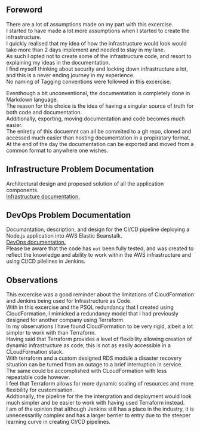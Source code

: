 ## Foreword

There are a lot of assumptions made on my part with this excercise. <br>
I started to have made a lot more assumptions when I started to create the infrastructure.  <br>
I quickly realised that my idea of how the infrastructure would look would take more than 2 days implement and needed to stay in my lane.<br>
As such I opted not to create some of the infrastructure code, and resort to explaining my ideas in the documentation. <br>
I find myself thinking about security and locking down infrastructure a lot, and this is a never ending journey in my experience. <br>
No naming of Tagging conventions were followed in this excercise. <br>

Eventhough a bit unconventional, the documentation is completely done in Markdown language. <br>
The reason for this choice is the idea of having a singular source of truth for both code and documentation. <br>
Additionally, exporting, moving documentation and code becomes much easier. <br> 
The eniretiy of this docuemnt can all be commited to a git repo, cloned and accessed much easier than hosting documentation in a propiratary format. <br>
At the end of the day the documentation can be exported and moved from a common format to anywhere one wishes.

## Infrastructure Problem Documentation

Architectural design and proposed solution of all the application components.<br>
[Infrastructure documentation.](./documents/Infrastructure.md)


## DevOps Problem Documentation

Documantation, description, and design for the CI/CD pipeline deploying a Node.js application into AWS Elastic Beanstalk.<br>
[DevOps documentation.](./documents/devops.md)<br>
Please be aware that the code has `not` been fully tested, and was created to reflect the knowledge and ability to work within the AWS infrastructure and using CI/CD pilelines in Jenkins.


## Observations

This excercise was a good reminder about the limitations of CloudFormation and Jenkins being used for Infrastructure as Code.<br>
With in this excercise and the PSQL redundancy that I created using CloudFormation, I mimicked a redundancy model that I had previously designed for another company using Terraform. <br>
In my observations I have found CloudFormation to be very rigid, albeit a lot simpler to work with than Terraform.<br> 
Having said that Terraform provides a level of flexibility allowing creation of dynamic infrastructure as code, this is not as easily accessible in a CLoudFormation stack.<br>
With terraform and a custom designed RDS module a disaster recovery situation can be turned from an outage to a brief interruption in service. <br>
The same could be accomplished with CLoudFormation with less repeatable code however.<br>
I feel that Terraform allows for more dynamic scaling of resources and more flexibility for customisation.<br>
Addtionally, the pipeline for the the intergration and deployment would look much simpler and be easier to work with having used Terraform instead. <br>
I am of the opinion that although Jenkins still has a place in the industry, it is unnecessarilly complex and has a larger berrier to entry due to the steeper learning curve in creating CI/CD pipelines.<br> 

